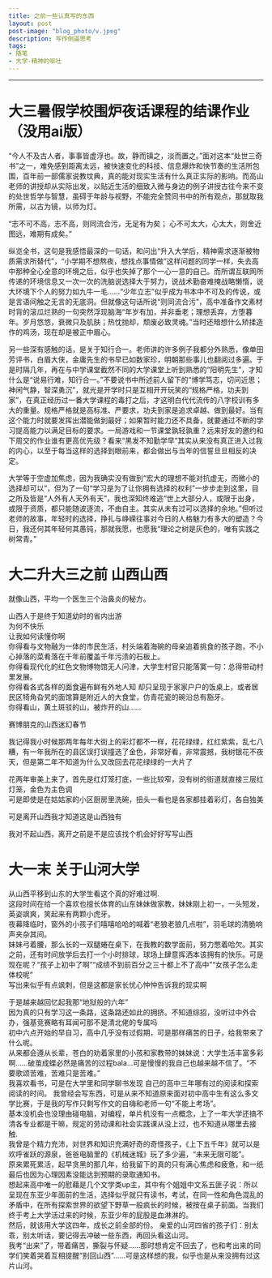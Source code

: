 ```yaml
---
title: 之前一些认真写的东西
layout: post
post-image: "blog_photo/v.jpeg"
description: 写作倒逼思考
tags:
- 随笔
- 大学-精神的呕吐
---
```



---

# 大三暑假学校围炉夜话课程的结课作业（没用ai版）
“今人不及古人者，事事皆虚浮也。故，静而镇之，淡而置之。”面对这本“处世三奇书”之一，难免感到距离太远，被快速变化的科技、信息爆炸和快节奏的生活所包围，百年前一部儒家说教坟典，真的能对现实生活有什么真正实际的影响。而高山老师的讲授却从实际出发，以贴近生活的细致入微与身边的例子讲授古往今来不变的处世哲学与智慧，虽碍于年龄与视野，不能完全赞同书中的所有观点，那就取我所需，以古为镜，以师为灯。

“志不可不高，志不高，则同流合污，无足有为矣； 心不可太大，心太大，则舍近图远，难期有成矣。”

纵览全书，这句是我感悟最深的一句话，和问出“升入大学后，精神需求逐渐被物质需求所替代”，“小学期不想熬夜，想找点事情做”这样问题的同学一样，失去高中那种全心全意的环境之后，似乎也失掉了那个一心一意的自己。而所谓互联网所传递的环境信息又一次一次的洗脑说选择大于努力，说战术勤奋难掩战略懒惰，说大环境下个人的努力如九牛一毛……“少年立志”似乎成为书本中不可及的传说，或是言语间触之无言的无底洞。但就像这句话所说“则同流合污”，高中准备作文素材时背的滚瓜烂熟的一句突然浮现脑海“年岁有加，并非垂老；理想丢弃，方堕暮年。岁月悠悠，衰微只及肌肤；热忱抛却，颓废必致灵魂。”当时还暗想什么矫揉造作的鸡汤，现在却是被正中眉心。

另一些深有感触的话，是关于知行合一。老师讲的许多例子我都分外熟悉，像单田芳评书，白眉大侠，金庸先生的书早已如数家珍，明朝那些事儿也翻阅过多遍。于是时隔几年，再在与中学课堂截然不同的大学课堂上听到熟悉的“阳明先生”，才知什么是“说易行难，知行合一。”不要说书中所述前人留下的“博学笃志，切问近思；神闲气静，智深勇沉”，就光是开学时只是互相开开玩笑的“规格严格，功夫到家”，在真正经历过一番大学课程的毒打之后，才这明白代代流传的八字校训有多大的重量。规格严格就是高标准、严要求，功夫到家是追求卓越、做到最好。当有这个能力时就要发挥出潜能做到最好；如果暂时能力还不具备，就要通过不断的学习提高能力以满足目标的要求。一局游戏和一节课堂孰轻孰重？远来好友的邀约和下周交的作业谁有更高优先级？看来“黑发不知勤学早”其实从来没有真正进入过我的内心，以至于每当这样的选择到眼前来，都会做出与当年的信誓旦旦相反的决定。

大学等于空虚加焦虑，因为我确实没有做到“宏大的理想不能对抗虚无，而微小的选择却可以”，但为了一句“学习是为了让你拥有选择的权利”一步步走到这里，目之所及皆是“人外有人天外有天”，我也深知终难逃“世上大部分人，或限于出身，或限于资质，都只能随波逐流，不由自主。其实从未有过可以选择的余地。”但听过老师的故事，年轻时的选择，挣扎与峥嵘往事对今日的人格魅力有多大的塑造？今日，我还何其年轻何其愚钝，那就我愿，也愿我“理论之树是灰色的，唯有实践之树常青。”


# 大二升大三之前 山西山西

就像山西，平均一个医生三个治鼻炎的秘方。

山西人于是终于知道幼时的省内出游  
 为何不快乐  
让我如何读懂你啊  
你得看与文物融为一体的市民生活，村头端着海碗的母亲追着挑食的孩子跑，不小心掉落的菜肴落在千年前覆盖千年污渍的石板上。  
你得看现代化的红色文物博物馆无人问津，大学生村官只能落寞一句：总得带动村里发展。  
你得看各式各样的面食遍布鲜有外地人知 却只呈现于家家户户的饭桌上，或者居民区犄角旮旯的面馆算是附近人的大食堂，仿青花瓷的碗沿总有豁牙。  
你得看山，黄土斑驳的山，被炸开的山……

赛博朋克的山西迷幻春节

我记得我小时候那两年每年大街上的彩灯都不一样，花花绿绿，红红紫紫，乱七八糟，有一年我所在的县区误打误撞选了金色，非常好看，非常震撼，我树银花不夜天，但是第二年不知道为什么又改回去花花绿绿的一大片了

花两年审美上来了，首先是红灯笼打底，一些比较窄，没有树的街道就直接三层红灯笼，金色为主色调  
可是即使是在姑姑家的小区厨房里洗碗，扭头一看也是各家都挂着彩灯，各自独美

可是离开山西我才知道这是山西独有

我对不起山西，离开之前是不是应该找个机会好好写写山西

# 大一末 关于山河大学


从山西平移到山东的大学生看这个真的好难过啊.   
这段时间在给一个喜欢也擅长体育的山东妹妹做家教，妹妹刚上初一，一头短发，英姿飒爽，笑起来有两颗小虎牙。  
夜幕降临时，窗外的小孩子们嘻嘻哈哈的喊着“老狼老狼几点啦”，羽毛球的清脆响声夹杂其间。  
妹妹弓着腰，那么长的一双腿蜷在桌下，在我教的数学面前，努力憋着哈欠。其实之前，还有时间放学后去打一个小时排球，球场上肆意挥洒本该拥有的快乐。可是现在呢？“孩子上初中了啊”“成绩不到前百分之三十都上不了高中”“女孩子怎么走体校呢”  
写出来似乎有点飒刺，但是这都是家长忧心忡忡告诉我的现实啊    

于是越来越回忆起我那“地狱般的六年”  
因为真的只有学习这一条路，这条路还如此的拥挤。不知道综招，没听过中外合办，强基竞赛略有耳闻可那不是清北佬的专属吗  
初中六点开始的早自习，高中几乎没有过假期，可是那样痛苦的日子，给我带来了什么呢。  
从来都会遵从长辈，苍白的劝着家里的小孩和家教带的妹妹说：大学生活丰富多彩啊……破茧成蝶必然是痛苦的过程bala...可是慢慢的我自己也越来越不信了。“不要歌颂苦难，苦难只是苦难。”   
我喜欢看书，可是在大学里和同学聊书发现 自己的高中三年哪有过的阅读和探索阅读的时间。
我曾经会写东西，可是从来不知道原来面对初中高中生有这么多文学比赛，于是我的写作只剩写作文的自嗨和老师一句“不能上考场”。  
基本没机会也没理由碰电脑，对编程，单片机没有一点概念，上了一年大学还搞不清各专业都是干嘛，规定的劳动课和社会实践课从没上过，也不知道从哪里去接触.  
我曾是个精力充沛，对世界和知识充满好奇的奇怪孩子，《上下五千年》就可以是欢呼雀跃的源泉，爸爸电脑里的《机械迷城》玩了多少遍，“未来无限可能”。  
原来累死累活，起早贪黑的那几年，给我留下的真的只有满心焦虑和疲惫，和一纸最后也因为心理因素没能达到预期的录取通知书。  
想起来高中唯一的慰藉是几个文学类up主，其中有个姐姐中文系五匪子说：所以呈现在东亚少年面前的生活，选择似乎就只有读书，考试，在同一性和角色混乱的矛盾中，在所有探索世界的欲望下野草一般疯长的时候，被按在桌子前面。当我们终于考上大学活过来的时候，东亚少年的屁股是血淋淋的。  
然后，就该用大学这四年，成长之前全部的份。
亲爱的山河四省的孩子们：别太乖，别太听话，要记得去冲破一些东西，再回头看这山河。  
我考“出来”了，带着痛苦，撕裂与怀疑……那时想肯定不回去了，也和考出来的同学们笑着哭着互相提醒”别回山西”……可是这样想的我，似乎也是从来没拥有过这片山河。

